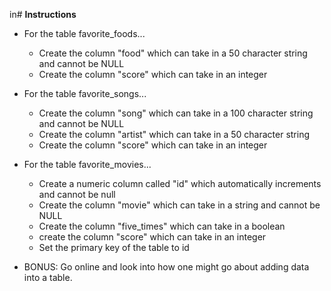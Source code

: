 in# **Instructions**

* For the table favorite_foods...

  * Create the column "food" which can take in a 50 character string and cannot be NULL
  * Create the column "score" which can take in an integer

* For the table favorite_songs...

  * Create the column "song" which can take in a 100 character string and cannot be NULL
  * Create the column "artist" which can take in a 50 character string
  * Create the column "score" which can take in an integer

* For the table favorite_movies...

  * Create a numeric column called "id" which automatically increments and cannot be null
  * Create the column "movie" which can take in a string and cannot be NULL
  * Create the column "five_times" which can take in a boolean
  * create the column "score" which can take in an integer
  * Set the primary key of the table to id

* BONUS: Go online and look into how one might go about adding data into a table.
